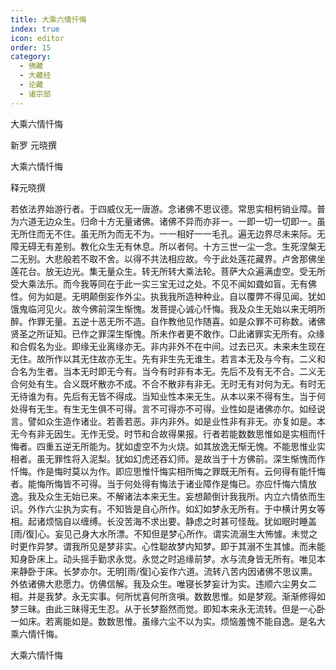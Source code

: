 ```yaml
---
title: 大乘六情忏悔
index: true
icon: editor
order: 15
category:
  - 佛藏
  - 大藏经
  - 论藏
  - 诸宗部
---
```


  大乘六情忏悔  

新罗 元晓撰  

大乘六情忏悔  

释元晓撰  

若依法界始游行者。于四威仪无一唐游。念诸佛不思议德。常思实相杇销业障。普为六道无边众生。归命十方无量诸佛。诸佛不异而亦非一。一即一切一切即一。虽无所住而无不住。虽无所为而无不为。一一相好一一毛孔。遍无边界尽未来际。无障无碍无有差别。教化众生无有休息。所以者何。十方三世一尘一念。生死涅槃无二无别。大悲般若不取不舍。以得不共法相应故。今于此处莲花藏界。卢舍那佛坐莲花台。放无边光。集无量众生。转无所转大乘法轮。菩萨大众遍满虚空。受无所受大乘法乐。而今我等同在于此一实三宝无过之处。不见不闻如聋如盲。无有佛性。何为如是。无明颠倒妄作外尘。执我我所造种种业。自以覆弊不得见闻。犹如饿鬼临河见火。故今佛前深生惭愧。发菩提心诚心忏悔。我及众生无始以来无明所醉。作罪无量。五逆十恶无所不造。自作教他见作随喜。如是众罪不可称数。诸佛贤圣之所证知。已作之罪深生惭愧。所未作者更不敢作。□此诸罪实无所有。众缘和合假名为业。即缘无业离缘亦无。非内非外不在中间。过去已灭。未来未生现在无住。故所作以其无住故亦无生。先有非生先无谁生。若言本无及与今有。二义和合名为生者。当本无时即无今有。当今有时非有本无。先后不及有无不合。二义无合何处有生。合义既坏散亦不成。不合不散非有非无。无时无有对何为无。有时无无待谁为有。先后有无皆不得成。当知业性本来无生。从本以来不得有生。当于何处得有无生。有生无生俱不可得。言不可得亦不可得。业性如是诸佛亦尔。如经说言。譬如众生造作诸业。若善若恶。非内非外。如是业性非有非无。亦复如是。本无今有非无因生。无作无受。时节和合故得果报。行者若能数数思惟如是实相而忏悔者。四重五逆无所能为。犹如虚空不为火烧。如其放逸无惭无愧。不能思惟业实相者。虽无罪性将入泥梨。犹如幻虎还吞幻师。是故当于十方佛前。深生惭愧而作忏悔。作是悔时莫以为作。即应思惟忏悔实相所悔之罪既无所有。云何得有能忏悔者。能悔所悔皆不可得。当于何处得有悔法于诸业障作是悔已。亦应忏悔六情放逸。我及众生无始已来。不解诸法本来无生。妄想颠倒计我我所。内立六情依而生识。外作六尘执为实有。不知皆是自心所作。如幻如梦永无所有。于中横计男女等相。起诸烦恼自以缠缚。长没苦海不求出要。静虑之时甚可怪哉。犹如眠时睡盖[雨/復]心。妄见己身大水所漂。不知但是梦心所作。谓实流溺生大怖懅。未觉之时更作异梦。谓我所见是梦非实。心性聪故梦内知梦。即于其溺不生其懅。而未能知身卧床上。动头摇手勤求永觉。永觉之时追缘前梦。水与流身皆无所有。唯见本来静卧于床。长梦亦尔。无明[雨/復]心妄作六道。流转八苦内因诸佛不思议熏。外依诸佛大悲愿力。仿佛信解。我及众生。唯寝长梦妄计为实。违顺六尘男女二相。并是我梦。永无实事。何所忧喜何所贪嗔。数数思惟。如是梦观。渐渐修得如梦三昧。由此三昧得无生忍。从于长梦豁然而觉。即知本来永无流转。但是一心卧一如床。若离能如是。数数思惟。虽缘六尘不以为实。烦恼羞愧不能自逸。是名大乘六情忏悔。  

大乘六情忏悔  
